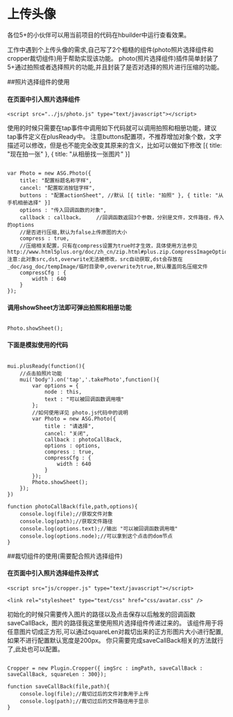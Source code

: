 # 上传头像
各位5+的小伙伴可以用当前项目的代码在hbuilder中运行查看效果。

工作中遇到个上传头像的需求,自己写了2个粗糙的组件(photo照片选择组件和cropper裁切组件)用于帮助实现该功能。
photo(照片选择组件)插件简单封装了5+通过拍照或者选择照片的功能,并且封装了是否对选择的照片进行压缩的功能。

##照片选择组件的使用
#### 在页面中引入照片选择组件

```
<script src="../js/photo.js" type="text/javascript"></script>
```


使用的时候只需要在tap事件中调用如下代码就可以调用拍照和相册功能，建议tap事件定义在plusReady中。
注意buttons配置项，不推荐增加对象个数，文字描述可以修改，但是也不能完全改变其原来的含义，比如可以做如下修改 [{ title: "现在拍一张" }, { title: "从相册找一张图片" }]

<pre><code>
var Photo = new ASG.Photo({
    title: "配置标题名称字样",
    cancel: "配置取消按钮字样",
    buttons : "配置actionSheet", //默认 [{ title: "拍照" }, { title: "从手机相册选择" }] 
    options : "传入回调函数的对象",
    callback : callback，    //回调函数返回3个参数，分别是文件，文件路径，传入的options
    //是否进行压缩,默认为false上传原图的大小
    compress : true,    
    //压缩相关配置，只有在compress设置为true时才生效，具体使用方法参见http://www.html5plus.org/doc/zh_cn/zip.html#plus.zip.CompressImageOptions  注意:此对象src,dst,overwrite无法被修改，src自动获取,dst会存放在_doc/asg_doc/tempImage/临时目录中,overwrite为true,默认覆盖同名压缩文件
    compressCfg : {    
        width : 640
    }
});
</code></pre>

#### 调用showSheet方法即可弹出拍照和相册功能

<pre><code>
Photo.showSheet();
</code></pre>


#### 下面是模拟使用的代码
<pre><code>
mui.plusReady(function(){
	//点击拍照片功能
	mui('body').on('tap','.takePhoto',function(){
		var options = {
			node : this,
			text : "可以被回调函数调用哦"
		};
		//如何使用详见 photo.js代码中的说明
		var Photo = new ASG.Photo({
			title : "请选择",
			cancel: "关闭",
			callback : photoCallBack,
			options : options,
			compress : true,
			compressCfg : {
				width : 640
			}
		});
		Photo.showSheet();
	});
})

function photoCallBack(file,path,options){
    console.log(file);//获取文件对象
    console.log(path);//获取文件路径
    console.log(options.text);//输出 "可以被回调函数调用哦"
    console.log(options.node);//可以拿到这个点击的dom节点
}
</pre></code>


##裁切组件的使用(需要配合照片选择组件)
#### 在页面中引入照片选择组件及样式

```
<script src="js/cropper.js" type="text/javascript"></script>

<link rel="stylesheet" type="text/css" href="css/avatar.css" />
```

初始化的时候只需要传入图片的路径以及点击保存以后触发的回调函数saveCallBack，图片的路径我这里使用照片选择组件传递过来的。
该组件用于将任意图片切成正方形,可以通过squareLen对裁切出来的正方形图片大小进行配置,如果不进行配置默认宽度是200px。
你只需要完成saveCallBack相关的方法就行了,此处也可以配置。
<pre><code>
Cropper = new Plugin.Cropper({ imgSrc : imgPath, saveCallBack : saveCallBack, squareLen : 300});

function saveCallBack(file,path){
    console.log(file);//裁切过后的文件对象用于上传
    console.log(path);//裁切过后的文件路径用于显示
}
</code></pre>